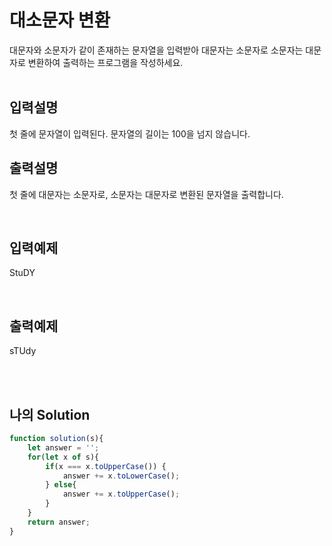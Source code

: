 # 대소문자 변환
대문자와 소문자가 같이 존재하는 문자열을 입력받아 대문자는 소문자로 소문자는 대문자로 
변환하여 출력하는 프로그램을 작성하세요.
<br/>
<br/>

## 입력설명
첫 줄에 문자열이 입력된다. 문자열의 길이는 100을 넘지 않습니다.

## 출력설명
첫 줄에 대문자는 소문자로, 소문자는 대문자로 변환된 문자열을 출력합니다.



<br/>

## 입력예제
StuDY

<br/>

## 출력예제
sTUdy

<br/>
<br/>

## 나의 Solution
```javascript
function solution(s){  
    let answer = '';
    for(let x of s){
        if(x === x.toUpperCase()) {
            answer += x.toLowerCase();
        } else{
            answer += x.toUpperCase();
        }
    }
    return answer;
}
```